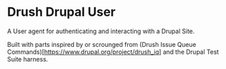 # Drush Drupal User

A User agent for authenticating and interacting with a Drupal Site.

Built with parts inspired by or scrounged from 
(Drush Issue Queue Commands)[https://www.drupal.org/project/drush_iq]
and the Drupal Test Suite harness.

